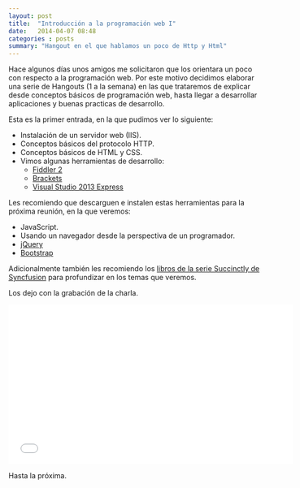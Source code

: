 ```yaml
---
layout: post
title:  "Introducción a la programación web I"
date:   2014-04-07 08:48
categories : posts
summary: "Hangout en el que hablamos un poco de Http y Html"
---
```


Hace algunos días unos amigos me solicitaron que los orientara un poco con respecto a la programación web. Por este motivo decidimos elaborar una serie de Hangouts (1 a la semana) en las que trataremos de explicar desde conceptos básicos de programación web, hasta llegar a desarrollar aplicaciones y buenas practicas de desarrollo.

Esta es la primer entrada, en la que pudimos ver lo siguiente:

- Instalación de un servidor web (IIS).
- Conceptos básicos del protocolo HTTP.
- Conceptos básicos de HTML y CSS.
- Vimos algunas herramientas de desarrollo:
  - [Fiddler 2][1]
  - [Brackets][2]
  - [Visual Studio 2013 Express][3]

Les recomiendo que descarguen e instalen estas herramientas para la próxima reunión, en la que veremos:

- JavaScript.
- Usando un navegador desde la perspectiva de un programador.
- [jQuery][4]
- [Bootstrap][5]

Adicionalmente también les recomiendo los [libros de la serie Succinctly de Syncfusion][6] para profundizar en los temas que veremos.

Los dejo con la grabación de la charla.

<iframe width="560" height="315" src="//www.youtube.com/embed/dKHqrfh6KIM" frameborder="0" allowfullscreen></iframe>

Hasta la próxima.


[1]: http://www.telerik.com/fiddler
[2]: http://brackets.io/
[3]: http://www.visualstudio.com/en-us/products/visual-studio-express-vs.aspx
[4]: http://jquery.com/
[5]: http://getbootstrap.com/
[6]: https://www.syncfusion.com/resources/techportal/ebooks
